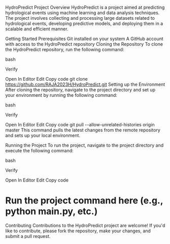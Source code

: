 HydroPredict
Project Overview
HydroPredict is a project aimed at predicting hydrological events using machine learning and data analysis techniques. The project involves collecting and processing large datasets related to hydrological events, developing predictive models, and deploying them in a scalable and efficient manner.

Getting Started
Prerequisites
Git installed on your system
A GitHub account with access to the HydroPredict repository
Cloning the Repository
To clone the HydroPredict repository, run the following command:

bash

Verify

Open In Editor
Edit
Copy code
git clone https://github.com/RAJA2023H/HydroPredict.git
Setting up the Environment
After cloning the repository, navigate to the project directory and set up your environment by running the following command:

bash

Verify

Open In Editor
Edit
Copy code
git pull --allow-unrelated-histories origin master
This command pulls the latest changes from the remote repository and sets up your local environment.

Running the Project
To run the project, navigate to the project directory and execute the following command:

bash

Verify

Open In Editor
Edit
Copy code
# Run the project command here (e.g., python main.py, etc.)
Contributing
Contributions to the HydroPredict project are welcome! If you'd like to contribute, please fork the repository, make your changes, and submit a pull request.
